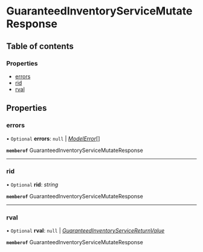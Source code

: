 # GuaranteedInventoryServiceMutateResponse


## Table of contents

### Properties

- [errors](guaranteedinventoryservicemutateresponse.md#errors)
- [rid](guaranteedinventoryservicemutateresponse.md#rid)
- [rval](guaranteedinventoryservicemutateresponse.md#rval)

## Properties

### errors

• `Optional` **errors**: ``null`` \| [*ModelError*](modelerror.md)[]

**`memberof`** GuaranteedInventoryServiceMutateResponse

___

### rid

• `Optional` **rid**: *string*

**`memberof`** GuaranteedInventoryServiceMutateResponse

___

### rval

• `Optional` **rval**: ``null`` \| [*GuaranteedInventoryServiceReturnValue*](guaranteedinventoryservicereturnvalue.md)

**`memberof`** GuaranteedInventoryServiceMutateResponse
